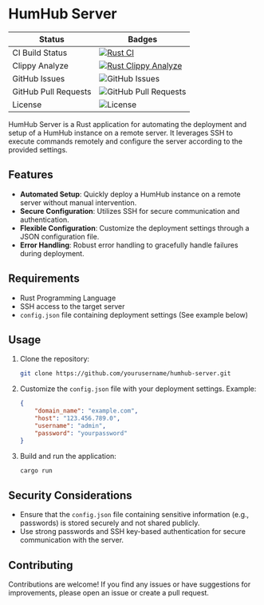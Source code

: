 # HumHub Server

| Status | Badges |
|-------|----------|
| CI Build Status | [![Rust CI](https://github.com/GreenMeteor/humhub-server/actions/workflows/rust.yml/badge.svg?branch=main)](https://github.com/GreenMeteor/humhub-server/actions/workflows/rust.yml) |
| Clippy Analyze | [![Rust Clippy Analyze](https://github.com/GreenMeteor/humhub-server/actions/workflows/rust-clippy.yml/badge.svg)](https://github.com/GreenMeteor/humhub-server/actions/workflows/rust-clippy.yml) |
| GitHub Issues | ![GitHub Issues](https://img.shields.io/github/issues/greenmeteor/humhub-server.svg?logo=github) |
| GitHub Pull Requests | ![GitHub Pull Requests](https://img.shields.io/github/issues-pr/greenmeteor/humhub-server.svg?logo=github) |
| License | ![License](https://img.shields.io/badge/License-AGPL-license?logo=github) |

HumHub Server is a Rust application for automating the deployment and setup of a HumHub instance on a remote server. It leverages SSH to execute commands remotely and configure the server according to the provided settings.

## Features

- **Automated Setup**: Quickly deploy a HumHub instance on a remote server without manual intervention.
- **Secure Configuration**: Utilizes SSH for secure communication and authentication.
- **Flexible Configuration**: Customize the deployment settings through a JSON configuration file.
- **Error Handling**: Robust error handling to gracefully handle failures during deployment.

## Requirements

- Rust Programming Language
- SSH access to the target server
- `config.json` file containing deployment settings (See example below)

## Usage

1. Clone the repository:

   ```bash
   git clone https://github.com/yourusername/humhub-server.git
   ```

2. Customize the `config.json` file with your deployment settings. Example:

   ```json
   {
       "domain_name": "example.com",
       "host": "123.456.789.0",
       "username": "admin",
       "password": "yourpassword"
   }
   ```

3. Build and run the application:

   ```bash
   cargo run
   ```

## Security Considerations

- Ensure that the `config.json` file containing sensitive information (e.g., passwords) is stored securely and not shared publicly.
- Use strong passwords and SSH key-based authentication for secure communication with the server.

## Contributing

Contributions are welcome! If you find any issues or have suggestions for improvements, please open an issue or create a pull request.
